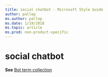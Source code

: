 ```yaml
---
title: social chatbot - Microsoft Style Guide
author: pallep
ms.author: pallep
ms.date: 1/19/2018
ms.topic: article
ms.prod: non-product-specific
---
```


# social chatbot

**See** [Bot term collection](/style-guide/a-z-word-list-term-collections/term-collections/bot-terms)
